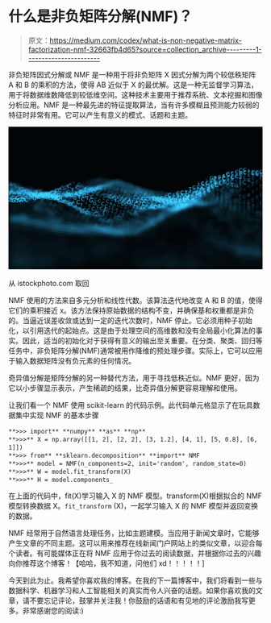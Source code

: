 # 什么是非负矩阵分解(NMF)？

> 原文：<https://medium.com/codex/what-is-non-negative-matrix-factorization-nmf-32663fb4d65?source=collection_archive---------1----------------------->

非负矩阵因式分解或 NMF 是一种用于将非负矩阵 X 因式分解为两个较低秩矩阵 A 和 B 的乘积的方法，使得 AB 近似于 X 的最优解。这是一种无监督学习算法，用于将数据维数降低到较低维空间。这种技术主要用于推荐系统、文本挖掘和图像分析应用。NMF 是一种最先进的特征提取算法，当有许多模糊且预测能力较弱的特征时非常有用。它可以产生有意义的模式、话题和主题。

![](img/4f43cb2463525e44db4ee5ddac549562.png)

从 istockphoto.com 取回

NMF 使用的方法来自多元分析和线性代数。该算法迭代地改变 A 和 B 的值，使得它们的乘积接近 x。该方法保持原始数据的结构不变，并确保基和权重都是非负的。当逼近误差收敛或达到一定的迭代次数时，NMF 停止。它必须用种子初始化，以引用迭代的起始点。这是由于处理空间的高维数和没有全局最小化算法的事实。因此，适当的初始化对于获得有意义的输出至关重要。在分类、聚类、回归等任务中，非负矩阵分解(NMF)通常被用作降维的预处理步骤。实际上，它可以应用于输入数据矩阵没有负元素的任何情况。

奇异值分解是矩阵分解的另一种替代方法，用于寻找低秩近似。NMF 更好，因为它以小步骤显示表示，产生稀疏的结果，比奇异值分解更容易理解和使用。

让我们看一个 NMF 使用 scikit-learn 的代码示例。此代码单元格显示了在玩具数据集中实现 NMF 的基本步骤

```
**>>> import** **numpy** **as** **np**
**>>>** X = np.array([[1, 2], [2, 2], [3, 1.2], [4, 1], [5, 0.8], [6, 1]])
**>>> from** **sklearn.decomposition** **import** NMF
**>>>** model = NMF(n_components=2, init='random', random_state=0)
**>>>** W = model.fit_transform(X)
**>>>** H = model.components_
```

在上面的代码中，fit(X)学习输入 X 的 NMF 模型。transform(X)根据拟合的 NMF 模型转换数据 X。`fit_transform` (X)，一起学习输入 X 的 NMF 模型并返回变换的数据。

NMF 经常用于自然语言处理任务，比如主题建模。当应用于新闻文章时，它能够产生文章的不同主题。这可以用来推荐在线新闻门户网站上的类似文章，以迎合每个读者。有可能媒体正在将 NMF 应用于你过去的阅读数据，并根据你过去的兴趣向你推荐这个博客！【哈哈，我不知道，问他们 xd！！！！！]

今天到此为止。我希望你喜欢我的博客。在我的下一篇博客中，我们将看到一些与数据科学、机器学习和人工智能相关的真实而令人兴奋的话题。如果你喜欢我的文章，请不要忘记评论，鼓掌并关注我！你鼓励的话语和有见地的评论激励我写更多。非常感谢您的阅读:)